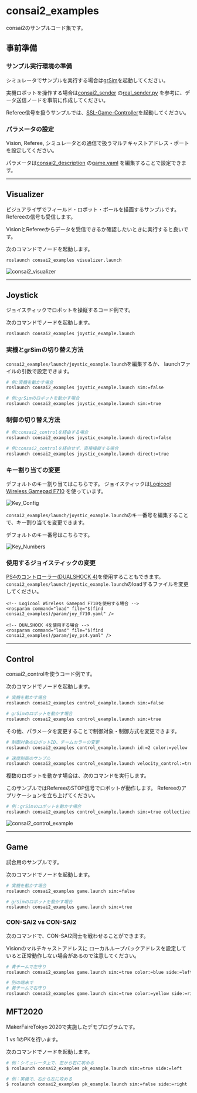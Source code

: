 # consai2_examples

consai2のサンプルコード集です。

## 事前準備

### サンプル実行環境の準備

シミュレータでサンプルを実行する場合は[grSim](https://github.com/RoboCup-SSL/grSim)を起動してください。

実機ロボットを操作する場合は[consai2_sender](https://github.com/SSL-Roots/consai2/tree/master/consai2_sender)
の[real_sender.py](https://github.com/SSL-Roots/consai2/blob/master/consai2_sender/scripts/example/real_sender.py)
を参考に、データ送信ノードを事前に作成してください。

Referee信号を扱うサンプルでは、[SSL-Game-Controller](https://github.com/RoboCup-SSL/ssl-game-controller)を起動してください。

### パラメータの設定

Vision, Referee, シミュレータとの通信で扱うマルチキャストアドレス・ポートを設定してください。

パラメータは[consai2_description](https://github.com/SSL-Roots/consai2/tree/master/consai2_description)
の[game.yaml](https://github.com/SSL-Roots/consai2/blob/master/consai2_description/param/game.yaml)
を編集することで設定できます。

---

## Visualizer 

ビジュアライザでフィールド・ロボット・ボールを描画するサンプルです。
Refereeの信号も受信します。

VisionとRefereeからデータを受信できるか確認したいときに実行すると良いです。

次のコマンドでノードを起動します。

```sh
roslaunch consai2_examples visualizer.launch
```

![consai2_visualizer](https://github.com/SSL-Roots/consai2/blob/images/images/consai2_visualizer.png "consai2_visualizer")

---

## Joystick

ジョイスティックでロボットを操縦するコード例です。

次のコマンドでノードを起動します。

```sh
roslaunch consai2_examples joystic_example.launch
```

### 実機とgrSimの切り替え方法

`consai2_examples/launch/joystic_example.launch`を編集するか、
launchファイルの引数で設定できます。

```sh
# 例:実機を動かす場合
roslaunch consai2_examples joystic_example.launch sim:=false

# 例:grSimのロボットを動かす場合
roslaunch consai2_examples joystic_example.launch sim:=true
```

### 制御の切り替え方法


```sh
# 例:consai2_controlを経由する場合
roslaunch consai2_examples joystic_example.launch direct:=false

# 例:consai2_controlを経由せず、直接操縦する場合
roslaunch consai2_examples joystic_example.launch direct:=true
```

### キー割り当ての変更

デフォルトのキー割り当てはこちらです。
ジョイスティックは[Logicool Wireless Gamepad F710](https://support.logicool.co.jp/ja_jp/product/wireless-gamepad-f710)
を使っています。  

![Key_Config](https://github.com/SSL-Roots/consai2/blob/images/images/key_config_direct.png)

`consai2_examples/launch/joystic_example.launch`のキー番号を編集することで、キー割り当てを変更できます。  

デフォルトのキー番号はこちらです。

![Key_Numbers](https://github.com/SSL-Roots/consai2/blob/images/images/key_numbders.png)

### 使用するジョイスティックの変更

[PS4のコントローラー(DUALSHOCK 4)](https://www.jp.playstation.com/accessories/dualshock4/)を使用することもできます。  
`consai2_examples/launch/joystic_example.launch`のloadするファイルを変更してください。

```
<!-- Logicool Wireless Gamepad F710を使用する場合 -->
<rosparam command="load" file="$(find consai2_examples)/param/joy_f710.yaml" />

<!-- DUALSHOCK 4を使用する場合 -->
<rosparam command="load" file="$(find consai2_examples)/param/joy_ps4.yaml" />
```

---

## Control

consai2_controlを使うコード例です。

次のコマンドでノードを起動します。

```sh
# 実機を動かす場合
roslaunch consai2_examples control_example.launch sim:=false

# grSimのロボットを動かす場合
roslaunch consai2_examples control_example.launch sim:=true
```

その他、パラメータを変更することで制御対象・制御方式を変更できます。

```sh
# 制御対象のロボットID、チームカラーの変更
roslaunch consai2_examples control_example.launch id:=2 color:=yellow

# 速度制御のサンプル
roslaunch consai2_examples control_example.launch velocity_control:=true

```

複数のロボットを動かす場合は、次のコマンドを実行します。

このサンプルではRefereeのSTOP信号でロボットが動作します。
Refereeのアプリケーションを立ち上げてください。

```sh
# 例：grSimのロボットを動かす場合
roslaunch consai2_examples control_example.launch sim:=true collective:=true
```

![consai2_control_example](https://github.com/SSL-Roots/consai2/blob/images/images/consai2_control_example.png "consai2_control_example")

---

## Game

試合用のサンプルです。

次のコマンドでノードを起動します。

```sh
# 実機を動かす場合
roslaunch consai2_examples game.launch sim:=false

# grSimのロボットを動かす場合
roslaunch consai2_examples game.launch sim:=true
```

### CON-SAI2 vs CON-SAI2

次のコマンドで、CON-SAI2同士を戦わせることができます。

Visionのマルチキャストアドレスに
ローカルループバックアドレスを設定していると正常動作しない場合があるので注意してください。

```sh
# 青チームで左守り
roslaunch consai2_examples game.launch sim:=true color:=blue side:=left

# 別の端末で
# 黄チームで右守り
roslaunch consai2_examples game.launch sim:=true color:=yellow side:=right
```

## MFT2020

MakerFaireTokyo 2020で実施したデモプログラムです。

1 vs 1のPKを行います。

次のコマンドでノードを起動します。

```sh
# 例：シミュレータ上で、左から右に攻める
$ roslaunch consai2_examples pk_example.launch sim:=true side:=left

# 例：実機で、右から左に攻める
$ roslaunch consai2_examples pk_example.launch sim:=false side:=right
```
